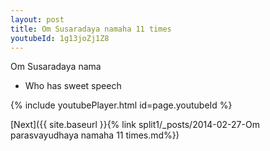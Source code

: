 ```yaml
---
layout: post
title: Om Susaradaya namaha 11 times
youtubeId: 1g13joZj1Z8
---
```

 
 
Om Susaradaya nama 
 
 -  Who has sweet speech 
 
  
 
  
 
 
 
 
 
 


{% include youtubePlayer.html id=page.youtubeId %}
 
[Next]({{ site.baseurl }}{% link  split1/_posts/2014-02-27-Om parasvayudhaya namaha 11 times.md%})
 
